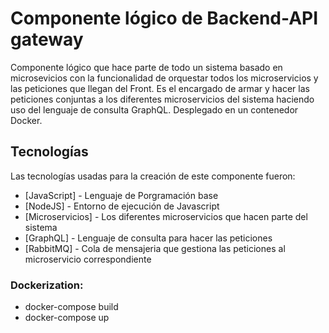 # Componente lógico de Backend-API gateway
Componente lógico que hace parte de todo un sistema basado en microsevicios con la funcionalidad de orquestar todos los microservicios y las peticiones que llegan del Front. Es el encargado de armar y hacer las peticiones conjuntas a los diferentes microservicios del sistema haciendo uso del lenguaje de consulta GraphQL. Desplegado en un contenedor Docker.

## Tecnologías

Las tecnologías usadas para la creación de este componente fueron:

- [JavaScript] - Lenguaje de Porgramación base
- [NodeJS] - Entorno de ejecución de Javascript
- [Microservicios] - Los diferentes microservicios que hacen parte del sistema
- [GraphQL] - Lenguaje de consulta para hacer las peticiones
- [RabbitMQ] - Cola de mensajeria que gestiona las peticiones al microservicio correspondiente

### Dockerization: 
  - docker-compose build
  - docker-compose up
